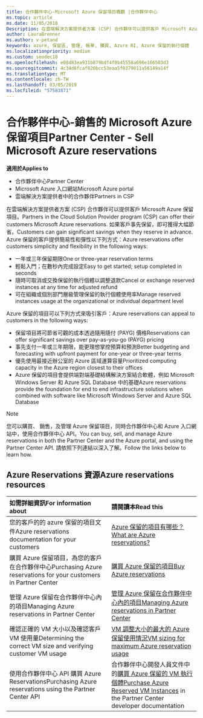 ```yaml
---
title: 合作夥伴中心-Microsoft Azure 保留項目概觀 |合作夥伴中心
ms.topic: article
ms.date: 11/05/2018
Description: 在雲端解決方案提供者方案 (CSP) 合作夥伴可以提供客戶 Microsoft Azure 保留項目。
author: LauraBrenner
ms.author: v-petand
keywords: azure, 保留區, 管理, 帳單, 購買, Azure RI, Azure 保留的執行個體
ms.localizationpriority: medium
ms.custom: seodec18
ms.openlocfilehash: e08d83ea931b879bdf4f0b45558a696e166503d3
ms.sourcegitcommit: 4c34d6fcaf020bcc53eaa5f0379011a56149a14f
ms.translationtype: MT
ms.contentlocale: zh-TW
ms.lasthandoff: 03/05/2019
ms.locfileid: "57583871"
---
```

# <a name="partner-center---sell-microsoft-azure-reservations"></a><span data-ttu-id="065f9-104">合作夥伴中心-銷售的 Microsoft Azure 保留項目</span><span class="sxs-lookup"><span data-stu-id="065f9-104">Partner Center - Sell Microsoft Azure reservations</span></span>

<!--Maggie, 12/7/18 - Added "Partner Center" to metadata title and H1 title as per Catherine Watson in bug #19868631-->

<span data-ttu-id="065f9-105">**適用於**</span><span class="sxs-lookup"><span data-stu-id="065f9-105">**Applies to**</span></span>

- <span data-ttu-id="065f9-106">合作夥伴中心</span><span class="sxs-lookup"><span data-stu-id="065f9-106">Partner Center</span></span>
- <span data-ttu-id="065f9-107">Microsoft Azure 入口網站</span><span class="sxs-lookup"><span data-stu-id="065f9-107">Microsoft Azure portal</span></span>
- <span data-ttu-id="065f9-108">雲端解決方案提供者中的合作夥伴</span><span class="sxs-lookup"><span data-stu-id="065f9-108">Partners in CSP</span></span>

<span data-ttu-id="065f9-109">在雲端解決方案提供者方案 (CSP) 合作夥伴可以提供客戶 Microsoft Azure 保留項目。</span><span class="sxs-lookup"><span data-stu-id="065f9-109">Partners in the Cloud Solution Provider program (CSP) can offer their customers Microsoft Azure reservations.</span></span> <span data-ttu-id="065f9-110">如果客戶事先保留，即可獲得大幅節省。</span><span class="sxs-lookup"><span data-stu-id="065f9-110">Customers can gain significant savings when they reserve in advance.</span></span> <span data-ttu-id="065f9-111">Azure 保留的客戶提供簡易性和彈性以下列方式：</span><span class="sxs-lookup"><span data-stu-id="065f9-111">Azure reservations offer customers simplicity and flexibility in the following ways:</span></span>

- <span data-ttu-id="065f9-112">一年或三年保留期限</span><span class="sxs-lookup"><span data-stu-id="065f9-112">One or three-year reservation terms</span></span>
- <span data-ttu-id="065f9-113">輕鬆入門；在數秒內完成設定</span><span class="sxs-lookup"><span data-stu-id="065f9-113">Easy to get started; setup completed in seconds</span></span>
- <span data-ttu-id="065f9-114">隨時可取消或交換保留的執行個體以調整退款</span><span class="sxs-lookup"><span data-stu-id="065f9-114">Cancel or exchange reserved instances at any time for adjusted refund</span></span>
- <span data-ttu-id="065f9-115">可在組織或個別部門層級管理保留的執行個體使用率</span><span class="sxs-lookup"><span data-stu-id="065f9-115">Manage reserved instances usage at the organizational or individual department level</span></span> 

<span data-ttu-id="065f9-116">Azure 保留的項目可以下列方式來吸引客戶：</span><span class="sxs-lookup"><span data-stu-id="065f9-116">Azure reservations can appeal to customers in the following ways:</span></span>

- <span data-ttu-id="065f9-117">保留項目將可節省可觀的成本透過隨用隨付 (PAYG) 價格</span><span class="sxs-lookup"><span data-stu-id="065f9-117">Reservations can offer significant savings over pay-as-you-go (PAYG) pricing</span></span>
- <span data-ttu-id="065f9-118">事先支付一年或三年期限，能更理想掌控預算和預測</span><span class="sxs-lookup"><span data-stu-id="065f9-118">Better budgeting and forecasting with upfront payment for one-year or three-year terms</span></span>
- <span data-ttu-id="065f9-119">優先使用最接近辦公室的 Azure 區域運算容量</span><span class="sxs-lookup"><span data-stu-id="065f9-119">Prioritized computing capacity in the Azure region closest to their offices</span></span>
- <span data-ttu-id="065f9-120">Azure 保留的項目會提供端對端基礎結構解決方案結合軟體，例如 Microsoft Windows Server 和 Azure SQL Database 中的基礎</span><span class="sxs-lookup"><span data-stu-id="065f9-120">Azure reservations provide the foundation for end to end infrastructure solutions when combined with software like Microsoft Windows Server and Azure SQL Database</span></span>

>[!NOTE]
> <span data-ttu-id="065f9-121">您可以購買、 銷售，及管理 Azure 保留項目，同時合作夥伴中心和 Azure 入口網站中，使用合作夥伴中心 API。</span><span class="sxs-lookup"><span data-stu-id="065f9-121">You can buy, sell, and manage Azure reservations in both the Partner Center and the Azure portal, and using the Partner Center API.</span></span> <span data-ttu-id="065f9-122">請依照下列連結以深入了解。</span><span class="sxs-lookup"><span data-stu-id="065f9-122">Follow the links below to learn how.</span></span>

## <a name="azure-reservations-resources"></a><span data-ttu-id="065f9-123">Azure Reservations 資源</span><span class="sxs-lookup"><span data-stu-id="065f9-123">Azure reservations resources</span></span>

|<span data-ttu-id="065f9-124">**如需詳細資訊**</span><span class="sxs-lookup"><span data-stu-id="065f9-124">**For information about**</span></span>   |<span data-ttu-id="065f9-125">**請閱讀本**</span><span class="sxs-lookup"><span data-stu-id="065f9-125">**Read this**</span></span>    |
|:-----------------------------|:-----------------|
| <span data-ttu-id="065f9-126">您的客戶的的 azure 保留的項目文件</span><span class="sxs-lookup"><span data-stu-id="065f9-126">Azure reservations documentation for your customers</span></span> | [<span data-ttu-id="065f9-127">Azure 保留的項目有哪些？</span><span class="sxs-lookup"><span data-stu-id="065f9-127">What are Azure reservations?</span></span>](https://docs.microsoft.com/azure/billing/billing-save-compute-costs-reservations)
|<span data-ttu-id="065f9-128">購買 Azure 保留項目，為您的客戶在合作夥伴中心</span><span class="sxs-lookup"><span data-stu-id="065f9-128">Purchasing Azure reservations for your customers in Partner Center</span></span>   |[<span data-ttu-id="065f9-129">購買 Azure 保留的項目</span><span class="sxs-lookup"><span data-stu-id="065f9-129">Buy Azure reservations</span></span>](azure-reservations-buying.md)
|<span data-ttu-id="065f9-130">管理 Azure 保留在合作夥伴中心內的項目</span><span class="sxs-lookup"><span data-stu-id="065f9-130">Managing Azure reservations in Partner Center</span></span> | [<span data-ttu-id="065f9-131">管理 Azure 保留在合作夥伴中心內的項目</span><span class="sxs-lookup"><span data-stu-id="065f9-131">Managing Azure reservations in Partner Center</span></span>](azure-reservations-manage.md)
|<span data-ttu-id="065f9-132">確認正確的 VM 大小以及確認客戶 VM 使用量</span><span class="sxs-lookup"><span data-stu-id="065f9-132">Determining the correct VM size and verifying customer VM usage</span></span>   |[<span data-ttu-id="065f9-133">VM 調整大小的最大的 Azure 保留使用情況</span><span class="sxs-lookup"><span data-stu-id="065f9-133">VM sizing for maximum Azure reservation usage</span></span>](azure-usage.md)   |
|<span data-ttu-id="065f9-134">使用合作夥伴中心 API 購買 Azure Reservations</span><span class="sxs-lookup"><span data-stu-id="065f9-134">Purchasing Azure reservations using the Partner Center API</span></span> | <span data-ttu-id="065f9-135">合作夥伴中心開發人員文件中的[購買 Azure 保留的 VM 執行個體](https://docs.microsoft.com/partner-center/develop/purchase-azure-reservations)</span><span class="sxs-lookup"><span data-stu-id="065f9-135">[Purchase Azure Reserved VM Instances](https://docs.microsoft.com/partner-center/develop/purchase-azure-reservations) in the Partner Center developer documentation</span></span>
